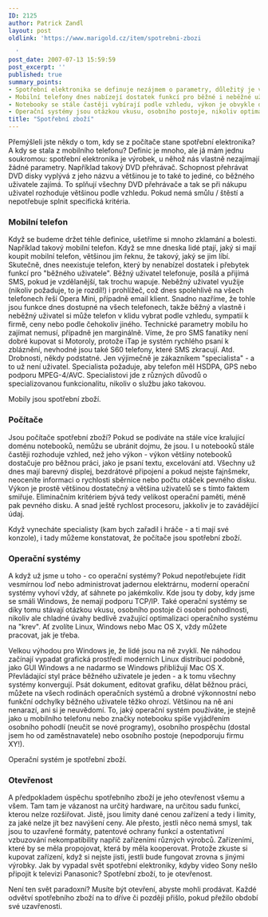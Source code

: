 ```yaml
---
ID: 2125
author: Patrick Zandl
layout: post
oldlink: 'https://www.marigold.cz/item/spotrebni-zbozi

  '
post_date: 2007-07-13 15:59:59
post_excerpt: ''
published: true
summary_points:
- Spotřební elektronika se definuje nezájmem o parametry, důležitý je vzhled.
- Mobilní telefony dnes nabízejí dostatek funkcí pro běžné i neběžné uživatele.
- Notebooky se stále častěji vybírají podle vzhledu, výkon je obvykle dostačující.
- Operační systémy jsou otázkou vkusu, osobního postoje, nikoliv optimalizace.
title: "Spotřební zboží"
---
```


Přemýšleli jste někdy o tom, kdy se z počítače stane spotřební elektronika? A kdy se stala z mobilního telefonu? Definic je mnoho, ale já mám jednu soukromou: spotřební elektronika je výrobek, u něhož nás vlastně nezajímají žádné parametry. Například takový DVD přehrávač. Schopnost přehrávat DVD disky vyplývá z jeho názvu a většinou je to také to jediné, co běžného uživatele zajímá. To splňují všechny DVD přehrávače a tak se při nákupu uživatel rozhoduje většinou podle vzhledu.  Pokud nemá smůlu / štěstí a nepotřebuje splnit specifická kritéria. 

<h3>Mobilní telefon</h3>

Když se budeme držet téhle definice, ušetříme si mnoho zklamání a bolesti. Například takový mobilní telefon. Když se mne dneska lidé ptají, jaký si mají koupit mobilní telefon, většinou jim řeknu, že takový, jaký se jim líbí. Skutečně, dnes neexistuje telefon, který by nenabízel dostatek i přebytek funkcí pro "běžného uživatele". Běžný uživatel telefonuje, posílá a přijímá SMS, pokud je vzdělanější, tak trochu wapuje. Neběžný uživatel využije (nikoliv požaduje, to je rozdíl!) i prohlížeč, což dnes spolehlivě na všech telefonech řeší Opera Mini, případně email klient. Snadno nazříme, že tohle jsou funkce dnes dostupné na všech telefonech, takže běžný a vlastně i neběžný uživatel si může telefon v klidu vybrat podle vzhledu, sympatií k firmě, ceny nebo podle čehokoliv jiného. Technické parametry mobilu ho zajímat nemusí, případně jen marginálně. Víme, že pro SMS fanatiky není dobré kupovat si Motoroly, protože iTap je systém rychlého psaní k zbláznění, nevhodné jsou také S60 telefony, které SMS zkracují. Atd. Drobnosti, někdy podstatné. Jen výjimečně je zákazníkem "specialista" - a to už není uživatel. Specialista požaduje, aby telefon měl HSDPA, GPS nebo podporu MPEG-4/AVC. Specialistovi jde z různých důvodů o specializovanou funkcionalitu, nikoliv o službu jako takovou. 

Mobily jsou spotřební zboží. 

<h3>Počítače</h3>

Jsou počítače spotřební zboží? Pokud se podíváte na stále více kralující doménu notebooků, nemůžu se ubránit dojmu, že jsou. I u notebooků stále častěji rozhoduje vzhled, než jeho výkon - výkon většiny notebooků dostačuje pro běžnou práci, jako je psaní textu, excelování atd. Všechny už dnes mají barevný displej, bezdrátové připojení a pokud nejste fajnšmekr, neoceníte informaci o rychlosti sběrnice nebo počtu otáček pevného disku. Výkon je prostě většinou dostatečný a většina uživatelů se s tímto faktem smiřuje. Eliminačním kritériem bývá tedy velikost operační paměti, méně pak pevného disku. A snad ještě rychlost procesoru, jakkoliv je to zavádějící údaj. 

Když vynecháte specialisty (kam bych zařadil i hráče - a ti mají své konzole), i tady můžeme konstatovat, že počítače jsou spotřební zboží. 

<h3>Operační systémy</h3>

A když už jsme u toho - co operační systémy? Pokud nepotřebujete řídit vesmírnou loď nebo administrovat jadernou elektrárnu, moderní operační systémy vyhoví vždy, ať sáhnete po jakémkoliv. Kde jsou ty doby, kdy jsme se smáli Windows, že nemají podporu TCP/IP. Také operační systémy se díky tomu stávají otázkou vkusu, osobního postoje či osobní pohodlnosti, nikoliv ale chladné úvahy bedlivě zvažující optimalizaci operačního systému na "krev". Ať zvolíte Linux, Windows nebo Mac OS X, vždy můžete pracovat, jak je třeba. 

Velkou výhodou pro Windows je, že lidé jsou na ně zvyklí. Ne náhodou začínají vypadat grafická prostředí moderních Linux distribucí podobně, jako GUI Windows a ne nadarmo se Windows přibližují Mac OS X. Převládající styl práce běžného uživatele je jeden - a k tomu všechny systémy konvergují. Psát dokument, editovat grafiku, dělat běžnou práci, můžete na všech rodinách operačních systémů a drobné výkonnostní nebo funkční odchylky běžného uživatele těžko ohrozí. Většinou na ně ani nenarazí, ani si je neuvědomí. To, jaký operační systém používáte, je stejně jako u mobilního telefonu nebo značky notebooku spíše vyjádřením osobního pohodlí (neučit se nové programy), osobního prospěchu (dostal jsem ho od zaměstnavatele) nebo osobního postoje (nepodporuju firmu XY!).

Operační systém je spotřební zboží. 

<h3>Otevřenost</h3>

A předpokladem úspěchu spotřebního zboží je jeho otevřenost všemu a všem. Tam tam je vázanost na určitý hardware, na určitou sadu funkcí, kterou nelze rozšiřovat. Jistě, jsou limity dané cenou zařízení a tedy i limity, za jaké nelze jít bez navýšení ceny. Ale přesto, jestli něco nemá smysl, tak jsou to uzavřené formáty, patentové ochrany funkcí a ostentativní vzbuzování nekompatibility napříč zařízeními různých výrobců. Zařízeními, které by se měla propojovat, která by měla kooperovat. Protože zkuste si kupovat zařízení, když si nejste jisti, jestli bude fungovat zrovna s jinými výrobky. Jak by vypadal svět spotřební elektroniky, kdyby video Sony nešlo připojit k televizi Panasonic? Spotřební zboží, to je otevřenost. 

Není ten svět paradoxní? Musíte být otevření, abyste mohli prodávat. Každé odvětví spotřebního zboží na to dříve či později přišlo, pokud přežilo období své uzavřenosti.